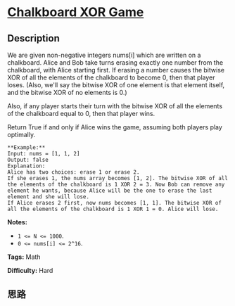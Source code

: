 # [Chalkboard XOR Game][title]

## Description

We are given non-negative integers nums[i] which are written on a chalkboard.
Alice and Bob take turns erasing exactly one number from the chalkboard, with
Alice starting first.  If erasing a number causes the bitwise XOR of all the
elements of the chalkboard to become 0, then that player loses.  (Also, we'll
say the bitwise XOR of one element is that element itself, and the bitwise XOR
of no elements is 0.)

Also, if any player starts their turn with the bitwise XOR of all the elements
of the chalkboard equal to 0, then that player wins.

Return True if and only if Alice wins the game, assuming both players play
optimally.
            **Example:**    Input: nums = [1, 1, 2]    Output: false    Explanation:     Alice has two choices: erase 1 or erase 2.     If she erases 1, the nums array becomes [1, 2]. The bitwise XOR of all the elements of the chalkboard is 1 XOR 2 = 3. Now Bob can remove any element he wants, because Alice will be the one to erase the last element and she will lose.     If Alice erases 2 first, now nums becomes [1, 1]. The bitwise XOR of all the elements of the chalkboard is 1 XOR 1 = 0. Alice will lose.        

**Notes:**

  * `1 <= N <= 1000`. 
  * `0 <= nums[i] <= 2^16`.




**Tags:** Math

**Difficulty:** Hard

## 思路

[title]: https://leetcode.com/problems/chalkboard-xor-game
